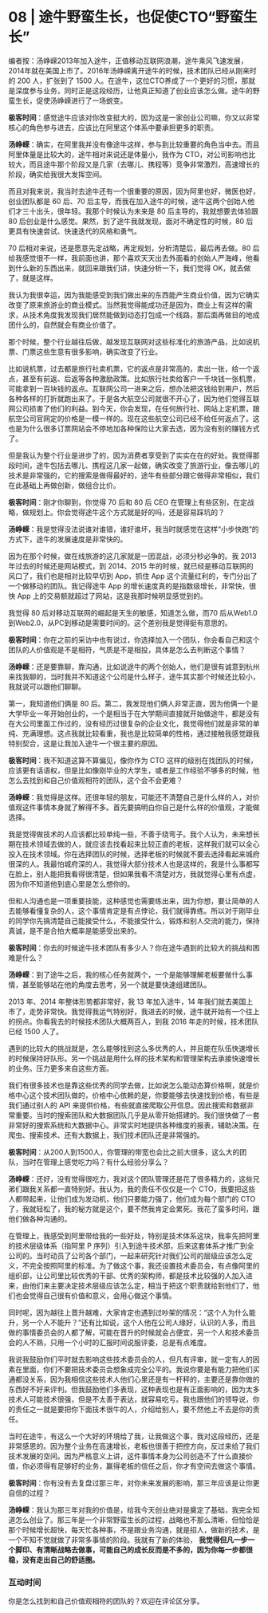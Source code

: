 # 08 | 途牛野蛮生长，也促使CTO“野蛮生长”
编者按：汤峥嵘2013年加入途牛，正值移动互联网浪潮，途牛乘风飞速发展，2014年就在美国上市了。2016年汤峥嵘离开途牛的时候，技术团队已经从刚来时的 200 人，扩张到了 1500 人。在途牛，这位CTO养成了一个更好的习惯，那就是深度参与业务，同时正是这段经历，让他真正知道了创业应该怎么做。途牛的野蛮生长，促使汤峥嵘进行了一场蜕变。

**极客时间**：感觉途牛应该对你改变挺大的，因为这是一家创业公司嘛，你又以非常核心的角色参与进去，应该比在阿里这个体系中要承担更多的职责。

**汤峥嵘**：确实，在阿里我并没有像途牛这样，参与到比较重要的角色当中去。而且阿里体量是比较大的，途牛相对来说还是体量小，我作为 CTO，对公司影响也比较大，而且途牛那个阶段又是几家（去哪儿、携程等）竞争非常激烈，高速增长的阶段，确实给我很大发挥空间。

而且对我来说，我当时去途牛还有一个很重要的原因，因为阿里也好，微医也好，创业团队都是 60 后、70 后主导，而我在加入途牛的时候，途牛这两个创始人他们才三十出头，很年轻。我那个时候认为未来是 80 后主导的，我就想要去体验跟 80 后创业是什么感觉。果然，到了途牛我就发现，面对不确定性的时候，80 后更具有快速尝试、快速迭代的风格和勇气。

70 后相对来说，还是愿意先定战略，再定规划，分析清楚后，最后再去做。80 后给我感觉很不一样，我前面也讲，那个喜欢天天出去外面看的创始人严海峰，他看到什么新的东西出来，就回来跟我们讲，快速分析一下，我们觉得 OK，就去做了，就是这样。

我认为我很幸运，因为我能感受到我们做出来的东西能产生商业价值，因为它确实改变了原来旅游业的商业模式。当然我觉得能成功还是因为，商业上有这样的需求，从技术角度我发现我们居然能做到动态打包成一个线路，那后面再做目的地成团什么的，自然就会有商业价值了。

那个时候，整个行业越往后做，越发现互联网对这些标准化的旅游产品，比如说机票、门票这些生意有很多影响，确实改变了行业。

比如说机票，过去都是旅行社卖机票，它的返点是非常高的，卖出一张，给一个返点，甚至有前返、后返等各种激励政策。比如旅行社卖给客户一千块钱一张机票，可能拿到一百块钱的返点。互联网公司一进来之后，想办法把这钱给到用户，然后各种各样的打折就跑出来了。于是各大航空公司就很不开心了，因为他们觉得互联网公司损害了他们的利益。到今天，你会发现，在任何旅行社、网站上定机票，跟航空公司官网定的价格是一模一样的。现在这些航空公司已经不给任何返点了。这也是为什么很多订票网站会不停地加各种保险让大家去选，因为没有别的赚钱方式了。

但是我认为整个行业是进步了的，因为消费者享受到了实实在在的好处。我觉得那段时间，途牛包括去哪儿、携程这几家一起做，确实改变了旅游行业，像去哪儿的技术是非常强的，它的搜索是做得最好的，途牛有些部分跟它做得非常相似，我们在此基础上再做创新，做组合比价。

**极客时间**：刚才你聊到，你觉得 70 后和 80 后 CEO 在管理上有些区别，在定战略，做规划上。你会觉得途牛这个方式就是好的吗，还是容易踩坑的？

**汤峥嵘**：我是觉得没法说谁对谁错，谁好谁坏，我当时就感觉在这样“小步快跑”的方式下，途牛的发展速度是非常快的。

因为在那个时候，做在线旅游的这几家就是一团混战，必须分秒必争的。我 2013 年过去的时候还是网站模式，到 2014、2015 年的时候，就已经是移动互联网的风口了，我们也是相对比较早切到 App，抓住 App 这个流量红利的，专门分出了一个做移动的团队。我记得途牛 App 的增长速度真的是指数级增长，非常快，很快 App 上的交易额就超过了网站，这是我那时候明显感觉到的。

我觉得 80 后对移动互联网的崛起是天生的敏感，知道怎么做，而70 后从Web1.0到Web2.0，从PC到移动是需要时间的。这个差别我是觉得挺有意思的。

**极客时间**：你在之前的采访中也有说过，你选择加入一个团队，你会看自己和这个团队的人价值观是不是相符，气质是不是相投，具体是怎么去判断这个事情？

**汤峥嵘**：还是要靠聊，靠沟通，比如说途牛的两个创始人，他们是很有诚意到杭州来找我聊的，当时我并不知道这个公司是什么样子，途牛其实那个时候还比较小，我就说可以跟他们聊聊。

第一，我知道他们俩是 80 后。第二，我发现他们俩人非常正直，因为他俩一个是大学毕业一年开始创业的，一个是相当于在大学期间直接就开始做途牛，都是没有在大公司里面工作过的，没有经历过很复杂的企业文化，我觉得他们就是非常的单纯、充满理想。这点我就比较看重，我也是比较简单的性格，通过接触我感觉跟我特别契合，这是让我加入途牛一个很主要的原因。

**极客时间**：我不知道这算不算偏见，像你作为 CTO 这样的级别在找团队的时候，应该更有话语权，但是比如像刚毕业的大学生，或者是工作经验不够多的时候，他怎么去找到和自己价值观相符的团队，这个会不会更难？

**汤峥嵘**：我觉得是这样。还很年轻的朋友，可能还不清楚自己是什么样的人，对价值观这件事情本身就了解得不多。首先要搞明白你自己是什么样的价值观，才能做选择。

我是觉得做技术的人应该都比较单纯一些，不善于绕弯子。我个人认为，未来想长期在技术领域去做的人，就应该去找看起来比较正直的老板，这样我们就可以全心投入在技术领域。你在选择团队的时候，选择老板的时候就不要去选择看起来城府很深的人。我最怕城府深的人，我觉得大部分技术人也是这样的，我是什么事都写在脸上，别人能把我看得很清楚，但如果我看不清楚对方，我就觉得心里有点虚，因为你不知道他到底心里是怎么想你的。

但和人沟通也是一项重要技能，这种感觉也需要练出来，因为你想，要让简单的人去能够看懂复杂的人，这个事情肯定是有点悖论，我们就得靠练。所以对于刚毕业的同学你先搞清楚自己能接受什么，不能接受什么，锻炼和别人交流的能力，保持真诚，是不是合拍大概率是能感受出来的。

**极客时间**：你去的时候途牛技术团队有多少人？你在途牛遇到的比较大的挑战和困难是什么？

**汤峥嵘**：到了途牛之后，我的核心任务就两个，一个是能够理解老板要做什么事情，甚至能够站在他的角度去思考，另一个就是要快速组建团队。

2013 年、2014 年整体形势都非常好，我 13 年加入途牛，14 年我们就去美国上市了，走势非常快。我觉得我运气特别好，我进去的时候，途牛就开始有一个往上的拐点。你看我去的时候技术团队大概两百人，到我 2016 年走的时候，技术团队已经 1500 人了。

遇到的比较大的挑战就是，怎么能够找到这么多优秀的人，并且能在队伍快速增长的时候保持好队形。另一个挑战是用什么样的技术架构和管理架构去承接快速增长的业务。压力更多来自这些方面。

我们有很多技术也是靠这些优秀的同学去做，比如说怎么能动态算价格啊，就是价格中心这个技术团队做的，价格中心依赖的是，你要能够去快速找到价格，有些是我们通过别人的 API 来提供价格，有些就直接爬取公开信息。因此搜索和数据非常重要。当时的搜索团队和大数据团队几乎是从零开始搭建的。我们很快做了一套非常好的搜索系统和大数据中心。非常实时地提供各种维度的报表，辅助决策。在爬虫、搜索技术、还有大数据上，我们技术团队还是非常强的。

**极客时间**：从200人到1500人，你管理的带宽也会比之前大很多，这么大的团队，当时在管理上感觉吃力吗？有什么经验分享么？

**汤峥嵘**：还好，没有觉得很吃力，我对这个团队管理还是花了很多精力的，这些兄弟们跟我关系都一直特别好。我认为，我的责任不仅仅是一个 CTO，我要把这些人都带起来，让他们成为发动机，他们只要能力强了，他们成为每个部门的 CTO 了，我就轻松了，我的秘方就是这个，要不然我肯定会累死。我花了蛮多时间，跟他们做各种沟通的。

在管理上，我感受到阿里带给我的一些好处，特别是技术体系这块，我率先把阿里的技术层级体系（指阿里 P 序列）引入到途牛技术部，后来这套体系才推广到全公司的。当时动员了公司各个部门，一起来研究针对我们公司的层级应该怎么定义，不完全按照阿里的标准。为了做这个事，我还设置技术委员会，有点像阿里的组织部，让公司里比较优秀的干部、优秀的架构师，都是技术比较强的人加入进来，由他们来主要决定技术层级应该怎么定，相当于把这个职责就给到他们了，他们也会觉得自己很有价值和意义，会用心做这个事情。

同时呢，因为越往上晋升越难，大家肯定也遇到过吵架的情况：“这个人为什么能升，另一个人不能升？”还有比如说，这个人他在公司人缘好，认识的人多，而且做的事情委员会的人都了解，可能在晋升的时候就会占便宜，另一个人和技术委员会的人不熟，只用一个小时的汇报时间说服评委，总是有点难度。

我说我鼓励你们平时就去影响这些技术委员会的人，但凡有评审，就一定有人的因素在里面，你们不要把技术委员会想象成完全公平的。我说你要是有能力把他们买通都没关系，因为我相信这些技术人他们心里还是有一杆秤的，主要还是靠你做的东西好不好来评判。但我鼓励他们多表现，这种表现也是有正面影响的，因为太多技术人可能技术很强，但是不太善于表达，就容易吃亏。我也跟他们的领导说，你的责任之一就是要把你下面技术很牛的人，介绍给别人，要不然他上不去是你的责任。

当时在途牛，有这么一个大好的环境给了我，让我做这个事，我对这段经历，还是非常感恩的。因为整个业务在高速增长，老板也很善于把控方向，反过来给了我们技术发展的空间。因为严格意义上讲，这件事情本身为公司创造不了什么直接价值，你必须得有足够好的业务，赢得老板的信任之后，你才有空间去做这个事情。

**极客时间**：你有没有去复盘过那三年，对你未来发展的影响，那三年应该是让你更自信的过程？

**汤峥嵘**：我认为那三年对我的价值是，给我今天创业绝对是奠定了基础，我完全知道怎么创业了。那三年是一个非常野蛮生长的过程，战略也不那么清晰，但恰恰是那个时候增长超快，每天忙各种事，不是跟业务沟通，就是招人，做新的技术，是一个不知不觉就做了非常多事情的阶段。我就有了新的体验， **我觉得但凡一步一个脚印、有清晰战略去做事，可能自己的成长反而是不多的，因为你每一步都很稳，没有走出自己的舒适圈。**

### 互动时间

你是怎么找到和自己价值观相符的团队的？欢迎在评论区分享。
